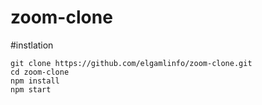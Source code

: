# zoom-clone

#instlation
```
git clone https://github.com/elgamlinfo/zoom-clone.git
cd zoom-clone
npm install
npm start 
```


